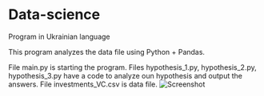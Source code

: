 # Data-science
Program in Ukrainian language

This program analyzes the data file using Python + Pandas.

File main.py is starting the program.
Files hypothesis_1.py, hypothesis_2.py, hypothesis_3.py have a code to analyze oun hypothesis and output the answers.
File investments_VC.csv is data file.
![Screenshot](https://user-images.githubusercontent.com/78733510/162492222-13092506-8864-4819-9e3c-fd526c2c8f14.png)
